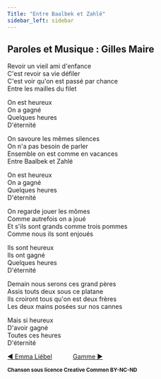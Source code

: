 ```yaml
---
Title: "Entre Baalbek et Zahlé"
sidebar_left: sidebar
---
```


## Paroles et Musique : Gilles Maire
Revoir un vieil ami d'enfance  
C'est revoir sa vie défiler  
C'est voir qu'on est passé par chance  
Entre les mailles du filet  
  
On est heureux  
On a gagné  
Quelques heures  
D'éternité  
  
On savoure les mêmes silences  
On n'a pas besoin de parler  
Ensemble on est comme en vacances  
Entre Baalbek et Zahlé  
  
On est heureux  
On a gagné  
Quelques heures  
D'éternité  
  
On regarde jouer les mômes  
Comme autrefois on a joué  
Et s'ils sont grands comme trois pommes  
Comme nous ils sont enjoués  
  
Ils sont heureux  
Ils ont gagné  
Quelques heures  
D'éternité  
  
Demain nous serons ces grand pères  
Assis touts deux sous ce platane  
Ils croiront tous qu'on est deux frères  
Les deux mains posées sur nos cannes  
  
Mais si heureux  
D'avoir gagné  
Toutes ces heures  
D'éternité  


[ ◀ Emma Liébel](../emma_liébel) ​ ​ ​ ​ ​ ​ ​ ​ ​ ​ ​ ​[Gamme ▶](../gamme)


<b><sub>Chanson sous licence Creative Common BY-NC-ND</sub></b>
